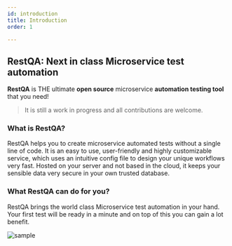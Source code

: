 ```yaml
---
id: introduction
title: Introduction
order: 1

---
```


## RestQA: Next in class Microservice test automation

**RestQA** is THE ultimate **open source** microservice **automation testing tool** that you need!

> It is still a work in progress and all contributions are welcome.

### What is RestQA?

RestQA helps you to create microservice automated tests without a single line of code. 
It is an easy to use, user-friendly and highly customizable service, which uses an intuitive config file to design your unique workflows very fast.
Hosted on your server and not based in the cloud, it keeps your sensible data very secure in your own trusted database.

### What RestQA can do for you?


RestQA brings the world class Microservice test automation in your hand.
Your first test will be ready in a minute and on top of this you can gain a lot benefit.

![sample](images/documentation/sample.png)

